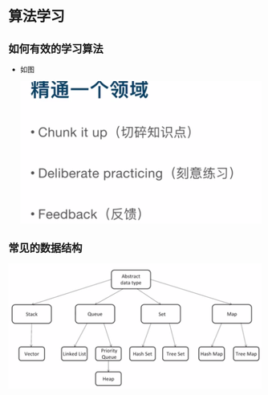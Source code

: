 # 算法学习

## 如何有效的学习算法

- 如图

  ![1584250208055](assets/1584250208055.png)

## 常见的数据结构



![1584250383245](assets/1584250383245.png)